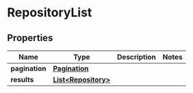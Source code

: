 

# RepositoryList


## Properties

Name | Type | Description | Notes
------------ | ------------- | ------------- | -------------
**pagination** | [**Pagination**](Pagination.md) |  | 
**results** | [**List&lt;Repository&gt;**](Repository.md) |  | 



